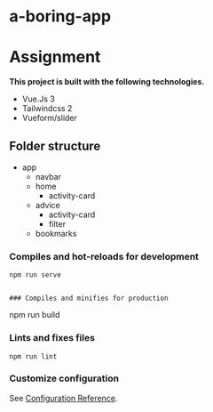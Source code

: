 # a-boring-app

# Assignment

**This project is built with the following technologies.**

- Vue.Js 3
- Tailwindcss 2
- Vueform/slider


## Folder structure

- app
  - navbar
  - home
    - activity-card
  - advice
    - activity-card
    - filter 
  - bookmarks
   

### Compiles and hot-reloads for development
```
npm run serve


### Compiles and minifies for production
```
npm run build


### Lints and fixes files
```
npm run lint
```

### Customize configuration
See [Configuration Reference](https://cli.vuejs.org/config/).
